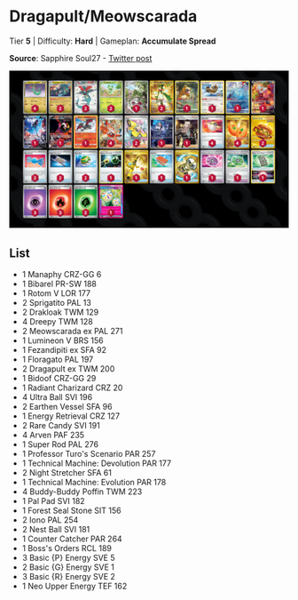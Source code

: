 # Dragapult/Meowscarada

Tier **5** | Difficulty: **Hard** | Gameplan: **Accumulate Spread**

**Source**: Sapphire Soul27 - [Twitter post](https://x.com/Sapphire_Soul27/status/1830743386405634453)

![decklist](../../!Images/Standard/12BRS-SFA/Dragapult-Meowscarada.png)

## List
* 1 Manaphy CRZ-GG 6
* 1 Bibarel PR-SW 188
* 1 Rotom V LOR 177
* 2 Sprigatito PAL 13
* 2 Drakloak TWM 129
* 4 Dreepy TWM 128
* 2 Meowscarada ex PAL 271
* 1 Lumineon V BRS 156
* 1 Fezandipiti ex SFA 92
* 1 Floragato PAL 197
* 2 Dragapult ex TWM 200
* 1 Bidoof CRZ-GG 29
* 1 Radiant Charizard CRZ 20
* 4 Ultra Ball SVI 196
* 2 Earthen Vessel SFA 96
* 1 Energy Retrieval CRZ 127
* 2 Rare Candy SVI 191
* 4 Arven PAF 235
* 1 Super Rod PAL 276
* 1 Professor Turo's Scenario PAR 257
* 1 Technical Machine: Devolution PAR 177
* 2 Night Stretcher SFA 61
* 1 Technical Machine: Evolution PAR 178
* 4 Buddy-Buddy Poffin TWM 223
* 1 Pal Pad SVI 182
* 1 Forest Seal Stone SIT 156
* 2 Iono PAL 254
* 2 Nest Ball SVI 181
* 1 Counter Catcher PAR 264
* 1 Boss's Orders RCL 189
* 3 Basic {P} Energy SVE 5
* 2 Basic {G} Energy SVE 1
* 3 Basic {R} Energy SVE 2
* 1 Neo Upper Energy TEF 162

